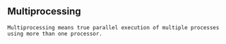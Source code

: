 ## Multiprocessing
    Multiprocessing means true parallel execution of multiple processes using more than one processor.
